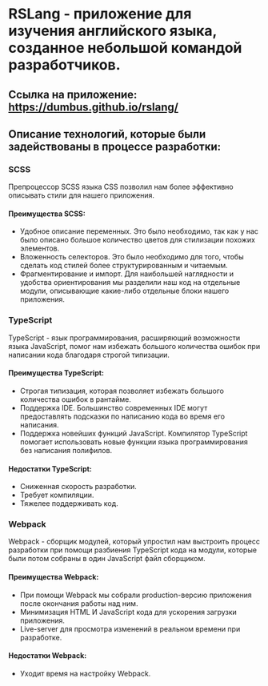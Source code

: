 # RSLang - приложение для изучения английского языка, созданное небольшой командой разработчиков.
## Ссылка на приложение: https://dumbus.github.io/rslang/ 
## Описание технологий, которые были задействованы в процессе разработки:  
### SCSS  
Препроцессор SCSS языка CSS позволил нам более эффективно описывать стили для нашего приложения.  
#### Преимущества SCSS:  
* Удобное описание переменных. Это было необходимо, так как у нас было описано большое количество цветов для стилизации похожих элементов.  
* Вложенность селекторов. Это было необходимо для того, чтобы сделать код стилей более структурированным и читаемым.  
* Фрагментирование и импорт. Для наибольшей наглядности и удобства ориентирования мы разделили наш код на отдельные модули, описывающие какие-либо отдельные блоки нашего приложения.  

### TypeScript  
TypeScript - язык программирования, расширяющий возможности языка JavaScript, помог нам избежать большого количества ошибок при написании кода благодаря строгой типизации.    
#### Преимущества TypeScript:  
* Строгая типизация, которая позволяет избежать большого количества ошибок в рантайме.  
* Поддержка IDE. Большинство современных IDE могут предоставлять подсказки по написанию кода во время его написания.  
* Поддержка новейших функций JavaScript. Компилятор TypeScript помогает использовать новые функции языка программирования без написания полифилов.  
#### Недостатки TypeScript:  
* Сниженная скорость разработки.  
* Требует компиляции.  
* Тяжелее поддерживать код.

### Webpack  
Webpack - сборщик модулей, который упростил нам выстроить процесс разработки при помощи разбиения TypeScript кода на модули, которые были потом собраны в один JavaScript файл сборщиком.
#### Преимущества Webpack:  
* При помощи Webpack мы собрали production-версию приложения после окончания работы над ним.
* Минимизация HTML И JavaScript кода для ускорения загрузки приложения.
* Live-server для просмотра изменений в реальном времени при разработке.
#### Недостатки Webpack:
* Уходит время на настройку Webpack.

